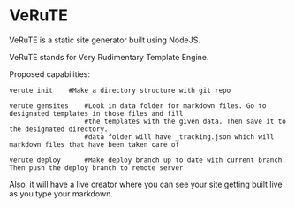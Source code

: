 # VeRuTE
VeRuTE is a static site generator built using NodeJS.

VeRuTE stands for Very Rudimentary Template Engine.

Proposed capabilities:
```
verute init    #Make a directory structure with git repo

verute gensites    #Look in data folder for markdown files. Go to designated templates in those files and fill
                   #the templates with the given data. Then save it to the designated directory.
                   #data folder will have _tracking.json which will markdown files that have been taken care of
                   
verute deploy      #Make deploy branch up to date with current branch. Then push the deploy branch to remote server
```
Also, it will have a live creator where you can see your site getting built live as you type your markdown.

